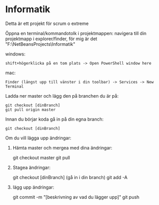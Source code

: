 # Informatik
Detta är ett projekt för scrum o extreme

Öppna en terminal/kommandotolk i projektmappen:
navigera till din projektmapp i explorer/finder, för mig är det "F:\NetBeansProjects\Informatik"

windows:

	shift+högerklicka på en tom plats -> Open PowerShell window here

mac:

	Finder (längst upp till vänster i din toolbar) -> Services -> New Terminal 

Ladda ner master och lägg den på branchen du är på:

	git checkout [dinBranch]
	git pull origin master

Innan du börjar koda gå in på din egna branch:

	git checkout [dinBranch]

Om du vill lägga upp ändringar:
1. Hämta master och mergea med dina ändringar:

	git checkout master
	git pull

2. Stagea ändringar:

	git checkout [dinBranch] (gå in i din branch)
	git add -A

3. lägg upp ändringar:

	git commit -m "[beskrivning av vad du lägger upp]"
	git push
